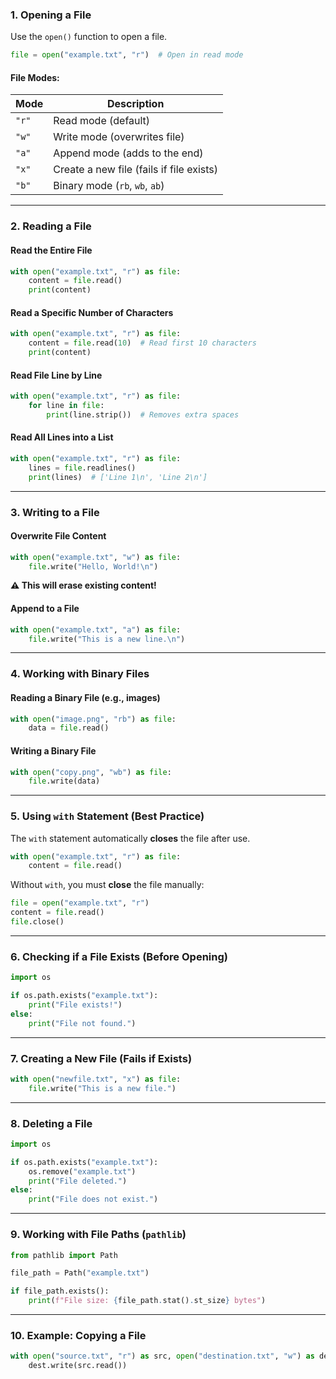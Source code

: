 ### 1. Opening a File
Use the `open()` function to open a file.

```python
file = open("example.txt", "r")  # Open in read mode
```

#### File Modes:
| Mode | Description |
|------|-------------|
| `"r"`  | Read mode (default) |
| `"w"`  | Write mode (overwrites file) |
| `"a"`  | Append mode (adds to the end) |
| `"x"`  | Create a new file (fails if file exists) |
| `"b"`  | Binary mode (`rb`, `wb`, `ab`) |

---

### 2. Reading a File
#### Read the Entire File
```python
with open("example.txt", "r") as file:
    content = file.read()
    print(content)
```

#### Read a Specific Number of Characters
```python
with open("example.txt", "r") as file:
    content = file.read(10)  # Read first 10 characters
    print(content)
```

#### Read File Line by Line
```python
with open("example.txt", "r") as file:
    for line in file:
        print(line.strip())  # Removes extra spaces
```

#### Read All Lines into a List
```python
with open("example.txt", "r") as file:
    lines = file.readlines()
    print(lines)  # ['Line 1\n', 'Line 2\n']
```

---

### 3. Writing to a File
#### Overwrite File Content
```python
with open("example.txt", "w") as file:
    file.write("Hello, World!\n")
```
**⚠ This will erase existing content!**

#### Append to a File
```python
with open("example.txt", "a") as file:
    file.write("This is a new line.\n")
```

---

### 4. Working with Binary Files
#### Reading a Binary File (e.g., images)
```python
with open("image.png", "rb") as file:
    data = file.read()
```

#### Writing a Binary File
```python
with open("copy.png", "wb") as file:
    file.write(data)
```

---

### 5. Using `with` Statement (Best Practice)
The `with` statement automatically **closes** the file after use.

```python
with open("example.txt", "r") as file:
    content = file.read()
```

Without `with`, you must **close** the file manually:

```python
file = open("example.txt", "r")
content = file.read()
file.close()
```

---

### 6. Checking if a File Exists (Before Opening)
```python
import os

if os.path.exists("example.txt"):
    print("File exists!")
else:
    print("File not found.")
```

---

### 7. Creating a New File (Fails if Exists)
```python
with open("newfile.txt", "x") as file:
    file.write("This is a new file.")
```

---

### 8. Deleting a File
```python
import os

if os.path.exists("example.txt"):
    os.remove("example.txt")
    print("File deleted.")
else:
    print("File does not exist.")
```

---

### 9. Working with File Paths (`pathlib`)
```python
from pathlib import Path

file_path = Path("example.txt")

if file_path.exists():
    print(f"File size: {file_path.stat().st_size} bytes")
```

---

### 10. Example: Copying a File
```python
with open("source.txt", "r") as src, open("destination.txt", "w") as dest:
    dest.write(src.read())
```